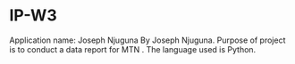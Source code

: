 # IP-W3
Application name: 
Joseph Njuguna
By Joseph Njuguna.
Purpose of project is to conduct a data report for MTN .
The language used is Python.
